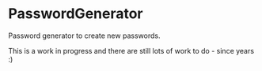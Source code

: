 # PasswordGenerator

Password generator to create new passwords.

This is a work in progress and there are still lots of work to do - since years :) 
